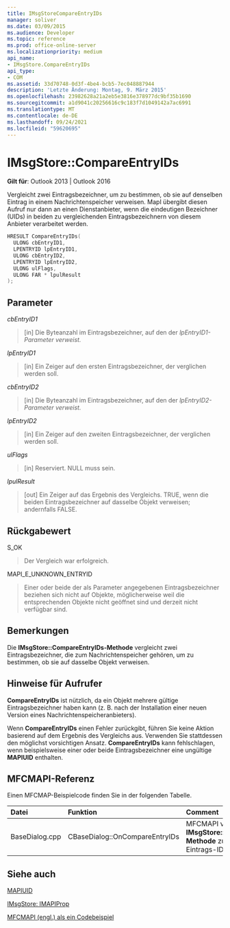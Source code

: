 ```yaml
---
title: IMsgStoreCompareEntryIDs
manager: soliver
ms.date: 03/09/2015
ms.audience: Developer
ms.topic: reference
ms.prod: office-online-server
ms.localizationpriority: medium
api_name:
- IMsgStore.CompareEntryIDs
api_type:
- COM
ms.assetid: 33d70748-0d3f-4be4-bcb5-7ec048887944
description: 'Letzte Änderung: Montag, 9. März 2015'
ms.openlocfilehash: 23982628a21a2eb5e3816e378977dc9bf35b1690
ms.sourcegitcommit: a1d9041c20256616c9c183f7d1049142a7ac6991
ms.translationtype: MT
ms.contentlocale: de-DE
ms.lasthandoff: 09/24/2021
ms.locfileid: "59620695"
---
```

# <a name="imsgstorecompareentryids"></a>IMsgStore::CompareEntryIDs

  
  
**Gilt für**: Outlook 2013 | Outlook 2016 
  
Vergleicht zwei Eintragsbezeichner, um zu bestimmen, ob sie auf denselben Eintrag in einem Nachrichtenspeicher verweisen. MapI übergibt diesen Aufruf nur dann an einen Dienstanbieter, wenn die eindeutigen Bezeichner (UIDs) in beiden zu vergleichenden Eintragsbezeichnern von diesem Anbieter verarbeitet werden.
  
```cpp
HRESULT CompareEntryIDs(
  ULONG cbEntryID1,
  LPENTRYID lpEntryID1,
  ULONG cbEntryID2,
  LPENTRYID lpEntryID2,
  ULONG ulFlags,
  ULONG FAR * lpulResult
);
```

## <a name="parameters"></a>Parameter

 _cbEntryID1_
  
> [in] Die Byteanzahl im Eintragsbezeichner, auf den der  _lpEntryID1-Parameter_  _verweist._
    
 _lpEntryID1_
  
> [in] Ein Zeiger auf den ersten Eintragsbezeichner, der verglichen werden soll.
    
 _cbEntryID2_
  
> [in] Die Byteanzahl im Eintragsbezeichner, auf den der  _lpEntryID2-Parameter_  _verweist._
    
 _lpEntryID2_
  
> [in] Ein Zeiger auf den zweiten Eintragsbezeichner, der verglichen werden soll.
    
 _ulFlags_
  
> [in] Reserviert. NULL muss sein.
    
 _lpulResult_
  
> [out] Ein Zeiger auf das Ergebnis des Vergleichs. TRUE, wenn die beiden Eintragsbezeichner auf dasselbe Objekt verweisen; andernfalls FALSE.
    
## <a name="return-value"></a>Rückgabewert

S_OK 
  
> Der Vergleich war erfolgreich.
    
MAPI_E_UNKNOWN_ENTRYID 
  
> Einer oder beide der als Parameter angegebenen Eintragsbezeichner beziehen sich nicht auf Objekte, möglicherweise weil die entsprechenden Objekte nicht geöffnet sind und derzeit nicht verfügbar sind.
    
## <a name="remarks"></a>Bemerkungen

Die **IMsgStore::CompareEntryIDs-Methode** vergleicht zwei Eintragsbezeichner, die zum Nachrichtenspeicher gehören, um zu bestimmen, ob sie auf dasselbe Objekt verweisen. 
  
## <a name="notes-to-callers"></a>Hinweise für Aufrufer

 **CompareEntryIDs** ist nützlich, da ein Objekt mehrere gültige Eintragsbezeichner haben kann (z. B. nach der Installation einer neuen Version eines Nachrichtenspeicheranbieters). 
  
Wenn **CompareEntryIDs** einen Fehler zurückgibt, führen Sie keine Aktion basierend auf dem Ergebnis des Vergleichs aus. Verwenden Sie stattdessen den möglichst vorsichtigen Ansatz. **CompareEntryIDs** kann fehlschlagen, wenn beispielsweise einer oder beide Eintragsbezeichner eine ungültige **MAPIUID** enthalten. 
  
## <a name="mfcmapi-reference"></a>MFCMAPI-Referenz

Einen MFCMAP-Beispielcode finden Sie in der folgenden Tabelle.
  
|**Datei**|**Funktion**|**Comment**|
|:-----|:-----|:-----|
|BaseDialog.cpp  <br/> |CBaseDialog::OnCompareEntryIDs  <br/> |MFCMAPI verwendet die **IMsgStore::CompareEntryIDs-Methode** zum Vergleichen von Eintrags-IDs.  <br/> |
   
## <a name="see-also"></a>Siehe auch



[MAPIUID](mapiuid.md)
  
[IMsgStore: IMAPIProp](imsgstoreimapiprop.md)


[MFCMAPI (engl.) als ein Codebeispiel](mfcmapi-as-a-code-sample.md)

